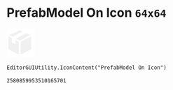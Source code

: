 # PrefabModel On Icon `64x64`
<img src="/img/PrefabModel%20On%20Icon.png" width=64 height=64>

``` CSharp
EditorGUIUtility.IconContent("PrefabModel On Icon")
```
```
2580859953510165701
```
